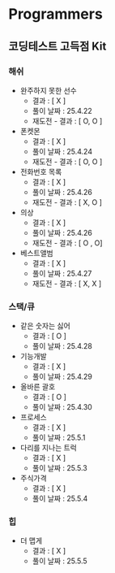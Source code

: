 # Programmers

## 코딩테스트 고득점 Kit

### 해쉬
- 완주하지 못한 선수
  - 결과 : [ X ]
  - 풀이 날짜 : 25.4.22
  - 재도전 - 결과 : [ O, O ]
- 폰켓몬
  - 결과 : [ X ]
  - 풀이 날짜 : 25.4.24
  - 재도전 - 결과 : [ O, O ]
- 전화번호 목록
  - 결과 : [ X ]
  - 풀이 날짜 : 25.4.26
  - 재도전 - 결과 : [ X, O ]
- 의상
  - 결과 : [ X ]
  - 풀이 날짜 : 25.4.26
  - 재도전 - 결과 : [ O , O]
- 베스트앨범
  - 결과 : [ X ]
  - 풀이 날짜 : 25.4.27
  - 재도전 - 결과 : [ X, X ]

### 스택/큐
- 같은 숫자는 싫어
  - 결과 : [ O ]
  - 풀이 날짜 : 25.4.28
- 기능개발
  - 결과 : [ X ]
  - 풀이 날짜 : 25.4.29
- 올바른 괄호
  - 결과 : [ O ]
  - 풀이 날짜 : 25.4.30
- 프로세스
  - 결과 : [ X ]
  - 풀이 날짜 : 25.5.1
- 다리를 지나는 트럭
  - 결과 : [ X ]
  - 풀이 날짜 : 25.5.3
- 주식가격
  - 결과 : [ X ]
  - 풀이 날짜 : 25.5.4

### 힙
- 더 맵게
  - 결과 : [ X ]
  - 풀이 날짜 : 25.5.5